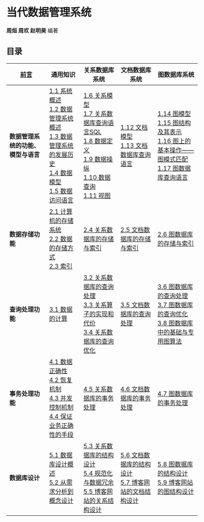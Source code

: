 
当代数据管理系统
===============

**周烜 周欢 赵明昊** 编著



##  目录


| [前言](preface.md)                 | 通用知识                                                     | 关系数据库系统                                               | 文档数据库系统                                               | 图数据库系统                                                 |
| ---------------------------------- | ------------------------------------------------------------ | ------------------------------------------------------------ | ------------------------------------------------------------ | ------------------------------------------------------------ |
| **数据管理系统的功能、模型与语言** | [1.1 系统概述](chapter1.1.md)<br>[1.2 数据管理系统概述](chapter1.2.md)<br>[1.3 数据管理系统的发展历史](chapter1.3.md)<br>[1.4 数据模型](chapter1.4.md)<br>[1.5 数据访问语言](chapter1.5.md) | [1.6 关系模型](chapter1.6-R.md)<br>[1.7 关系数据库查询语言SQL](chapter1.7-R.md)<br/>[1.8 数据定义](chapter1.8-R.md)<br/>[1.9 数据操纵](chapter1.9-R.md)<br/>[1.10 数据查询](chapter1.10-R.md)<br/>[1.11 视图](chapter1.11-R.md) | [1.12 文档模型](chapter1.12-D.md)<br/>[1.13 文档数据库查询语言](chapter1.13-D.md) | [1.14 图模型](chapter1.14-G.md)<br/>[1.15 图结构及其表示](chapter1.15-G.md)<br/>[1.16 图上的基本操作——图模式匹配](chapter1.16-G.md)<br/>[1.17 图数据库查询语言](chapter1.17-G.md) |
| **数据存储功能**                   | [2.1 计算机的存储系统](chapter2.1.md)<br>[2.2 数据的存储方式](chapter2.2.md)<br/>[2.3 索引](chapter2.3.md) | [2.4 关系数据库的存储与索引](chapter2.4-R.md)                | [2.5 文档数据库的存储与索引](chapter2.5-D.md)                | [2.6 图数据库的存储与索引](chapter2.6-G.md)                  |
| **查询处理功能**                   | [3.1 数据的计算](chapter3.1.md)                              | [3.2 关系数据库的查询处理](chapter3.2-R.md)<br>[3.3 关系算子的实现和代价](chapter3.3-R.md)<br/>[3.4 关系数据库的查询优化](chapter3.4-R.md) | [3.5 文档数据库的查询处理](chapter3.5-D.md)<br/>             | [3.6 图数据库的查询处理](chapter3.6-G.md)<br>[3.7 图数据库的查询优化](chapter3.7-G.md)<br/>[3.8 图数据库中的基础与专用图算法](chapter3.8-G.md) |
| **事务处理功能**                   | [4.1 数据正确性](chapter4.1.md)<br/>[4.2 恢复机制](chapter4.2.md)<br/>[4.3 并发控制机制](chapter4.3.md)<br/>[4.4 保证业务正确性的手段](chapter4.4.md) | [4.5 关系数据库的事务处理](chapter4.5-R.md)                  | [4.6 文档数据库的事务处理](chapter4.6-D.md)                  | [4.7 图数据库的事务处理](chapter4.7-G.md)                    |
| **数据库设计**                     | [5.1 数据库设计概述](chapter5.1.md)<br/>[5.2 从需求分析到概念设计](chapter5.2.md)<br/> | [5.3 关系数据库的结构设计](chapter5.3-R.md)<br/>[5.4 规范化与数据冗余](chapter5.4-R.md)<br/>[5.5 博客网站的关系结构设计](chapter5.4-R.md) | [5.6 文档数据库的结构设计](chapter5.6-D.md)<br>[5.7 博客网站的文档结构设计](chapter5.7-D.md) | [5.8 图数据库的结构设计](chapter5.8-G.md)<br/>[5.9 博客网站的图结构设计](chapter5.9-G.md)<br/> |





